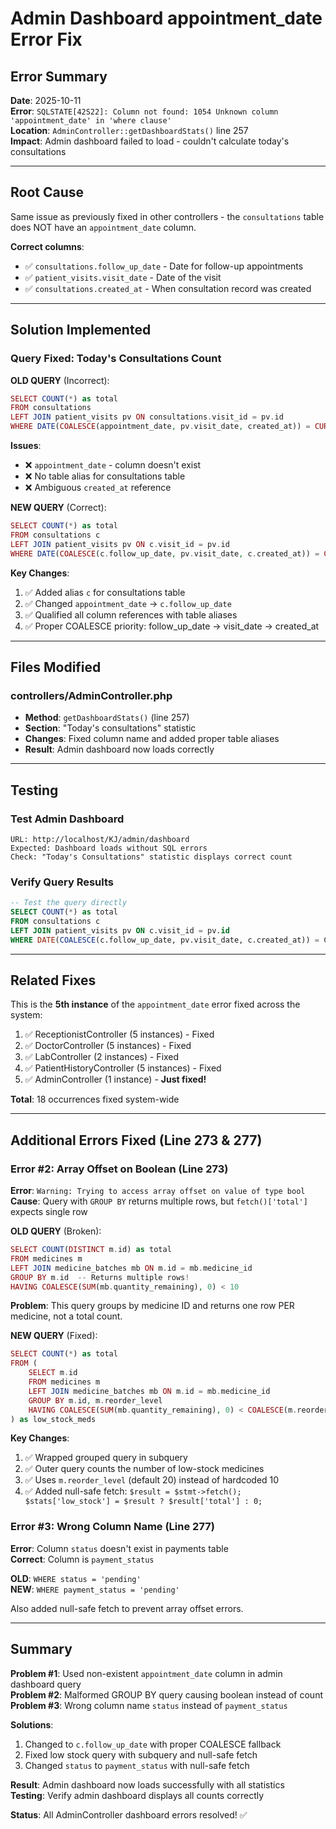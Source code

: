 # Admin Dashboard appointment_date Error Fix

## Error Summary
**Date**: 2025-10-11  
**Error**: `SQLSTATE[42S22]: Column not found: 1054 Unknown column 'appointment_date' in 'where clause'`  
**Location**: `AdminController::getDashboardStats()` line 257  
**Impact**: Admin dashboard failed to load - couldn't calculate today's consultations

---

## Root Cause
Same issue as previously fixed in other controllers - the `consultations` table does NOT have an `appointment_date` column.

**Correct columns**:
- ✅ `consultations.follow_up_date` - Date for follow-up appointments
- ✅ `patient_visits.visit_date` - Date of the visit
- ✅ `consultations.created_at` - When consultation record was created

---

## Solution Implemented

### Query Fixed: Today's Consultations Count

**OLD QUERY** (Incorrect):
```php
SELECT COUNT(*) as total 
FROM consultations 
LEFT JOIN patient_visits pv ON consultations.visit_id = pv.id 
WHERE DATE(COALESCE(appointment_date, pv.visit_date, created_at)) = CURDATE()
```

**Issues**:
- ❌ `appointment_date` - column doesn't exist
- ❌ No table alias for consultations table
- ❌ Ambiguous `created_at` reference

**NEW QUERY** (Correct):
```php
SELECT COUNT(*) as total 
FROM consultations c
LEFT JOIN patient_visits pv ON c.visit_id = pv.id 
WHERE DATE(COALESCE(c.follow_up_date, pv.visit_date, c.created_at)) = CURDATE()
```

**Key Changes**:
1. ✅ Added alias `c` for consultations table
2. ✅ Changed `appointment_date` → `c.follow_up_date`
3. ✅ Qualified all column references with table aliases
4. ✅ Proper COALESCE priority: follow_up_date → visit_date → created_at

---

## Files Modified

### **controllers/AdminController.php**
- **Method**: `getDashboardStats()` (line 257)
- **Section**: "Today's consultations" statistic
- **Changes**: Fixed column name and added proper table aliases
- **Result**: Admin dashboard now loads correctly

---

## Testing

### Test Admin Dashboard
```
URL: http://localhost/KJ/admin/dashboard
Expected: Dashboard loads without SQL errors
Check: "Today's Consultations" statistic displays correct count
```

### Verify Query Results
```sql
-- Test the query directly
SELECT COUNT(*) as total 
FROM consultations c
LEFT JOIN patient_visits pv ON c.visit_id = pv.id 
WHERE DATE(COALESCE(c.follow_up_date, pv.visit_date, c.created_at)) = CURDATE();
```

---

## Related Fixes

This is the **5th instance** of the `appointment_date` error fixed across the system:

1. ✅ ReceptionistController (5 instances) - Fixed
2. ✅ DoctorController (5 instances) - Fixed  
3. ✅ LabController (2 instances) - Fixed
4. ✅ PatientHistoryController (5 instances) - Fixed
5. ✅ AdminController (1 instance) - **Just fixed!**

**Total**: 18 occurrences fixed system-wide

---

## Additional Errors Fixed (Line 273 & 277)

### Error #2: Array Offset on Boolean (Line 273)
**Error**: `Warning: Trying to access array offset on value of type bool`  
**Cause**: Query with `GROUP BY` returns multiple rows, but `fetch()['total']` expects single row

**OLD QUERY** (Broken):
```php
SELECT COUNT(DISTINCT m.id) as total 
FROM medicines m
LEFT JOIN medicine_batches mb ON m.id = mb.medicine_id
GROUP BY m.id  -- Returns multiple rows!
HAVING COALESCE(SUM(mb.quantity_remaining), 0) < 10
```

**Problem**: This query groups by medicine ID and returns one row PER medicine, not a total count.

**NEW QUERY** (Fixed):
```php
SELECT COUNT(*) as total
FROM (
    SELECT m.id
    FROM medicines m
    LEFT JOIN medicine_batches mb ON m.id = mb.medicine_id
    GROUP BY m.id, m.reorder_level
    HAVING COALESCE(SUM(mb.quantity_remaining), 0) < COALESCE(m.reorder_level, 20)
) as low_stock_meds
```

**Key Changes**:
1. ✅ Wrapped grouped query in subquery
2. ✅ Outer query counts the number of low-stock medicines
3. ✅ Uses `m.reorder_level` (default 20) instead of hardcoded 10
4. ✅ Added null-safe fetch: `$result = $stmt->fetch(); $stats['low_stock'] = $result ? $result['total'] : 0;`

### Error #3: Wrong Column Name (Line 277)
**Error**: Column `status` doesn't exist in payments table  
**Correct**: Column is `payment_status`

**OLD**: `WHERE status = 'pending'`  
**NEW**: `WHERE payment_status = 'pending'`

Also added null-safe fetch to prevent array offset errors.

---

## Summary

**Problem #1**: Used non-existent `appointment_date` column in admin dashboard query  
**Problem #2**: Malformed GROUP BY query causing boolean instead of count  
**Problem #3**: Wrong column name `status` instead of `payment_status`  

**Solutions**: 
1. Changed to `c.follow_up_date` with proper COALESCE fallback
2. Fixed low stock query with subquery and null-safe fetch
3. Changed `status` to `payment_status` with null-safe fetch

**Result**: Admin dashboard now loads successfully with all statistics  
**Testing**: Verify admin dashboard displays all counts correctly

**Status**: All AdminController dashboard errors resolved! ✅
